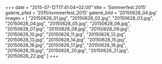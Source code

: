 +++
date = "2015-07-12T17:41:04+02:00"
title = 'Sommerfest 2015'
galerie_pfad = '2015/sommerfest_2015'
galerie_bild = '20150628_04.jpg'
images = [
  "20150628_01.jpg",
  "20150628_02.jpg",
  "20150628_03.jpg",
  "20150628_04.jpg",
  "20150628_05.jpg",
  "20150628_06.jpg",
  "20150628_07.jpg",
  "20150628_08.jpg",
  "20150628_09.jpg",
  "20150628_10.jpg",
  "20150628_11.jpg",
  "20150628_12.jpg",
  "20150628_13.jpg",
  "20150628_14.jpg",
  "20150628_15.jpg",
  "20150628_16.jpg",
  "20150628_17.jpg",
  "20150628_18.jpg",
  "20150628_19.jpg",
  "20150628_20.jpg",
  "20150628_21.jpg",
  "20150628_22.jpg"
]
+++

      